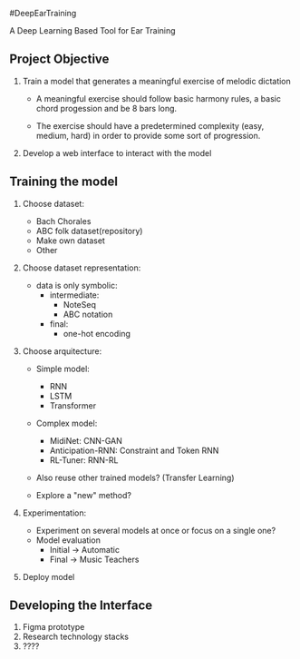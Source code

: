 #DeepEarTraining

A Deep Learning Based Tool for Ear Training

## Project Objective

1. Train a model that generates a meaningful exercise of melodic dictation
    - A meaningful exercise should follow basic harmony rules, a basic chord progession and be 8 bars long.

    - The exercise should have a predetermined complexity (easy, medium, hard) in order to provide some sort of progression.

2. Develop a web interface to interact with the model



## Training the model


1. Choose dataset: 
    - Bach Chorales
    - ABC folk dataset(repository)
    - Make own dataset
    - Other


2. Choose dataset representation:
    - data is only symbolic:
        - intermediate:
            - NoteSeq
            - ABC notation
        - final:
            - one-hot encoding
3. Choose arquitecture:
    - Simple model:
        - RNN
        - LSTM
        - Transformer
    - Complex model:
        - MidiNet: CNN-GAN
        - Anticipation-RNN: Constraint and Token RNN
        - RL-Tuner: RNN-RL
    - Also reuse other trained models? (Transfer Learning)

    - Explore a "new" method?


4. Experimentation:
    - Experiment on several models at once or focus on a single one?
    - Model evaluation
        - Initial -> Automatic
        - Final   -> Music Teachers
5. Deploy model


## Developing the Interface

1. Figma prototype
2. Research technology stacks
3. ????

